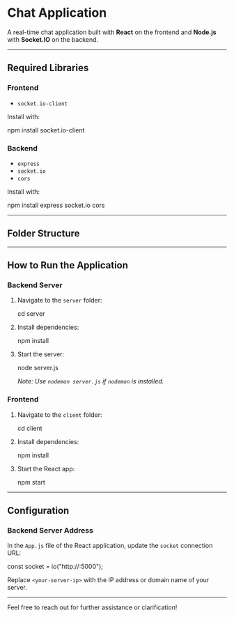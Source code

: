 # Chat Application

A real-time chat application built with **React** on the frontend and **Node.js** with **Socket.IO** on the backend.

---

## Required Libraries

### Frontend

- `socket.io-client`

Install with:


npm install socket.io-client


### Backend

- `express`
- `socket.io`
- `cors`

Install with:


npm install express socket.io cors


---

## Folder Structure





---

## How to Run the Application

### Backend Server

1. Navigate to the `server` folder:
   
   cd server
   
2. Install dependencies:
   
   npm install
   
3. Start the server:
   
   node server.js
   
   _Note: Use `nodemon server.js` if `nodemon` is installed._

### Frontend

1. Navigate to the `client` folder:
   
   cd client
   
2. Install dependencies:
   
   npm install
   
3. Start the React app:
   
   npm start
   

---

## Configuration

### Backend Server Address

In the `App.js` file of the React application, update the `socket` connection URL:


const socket = io("http://<your-server-ip>:5000");


Replace `<your-server-ip>` with the IP address or domain name of your server.

---

Feel free to reach out for further assistance or clarification!
